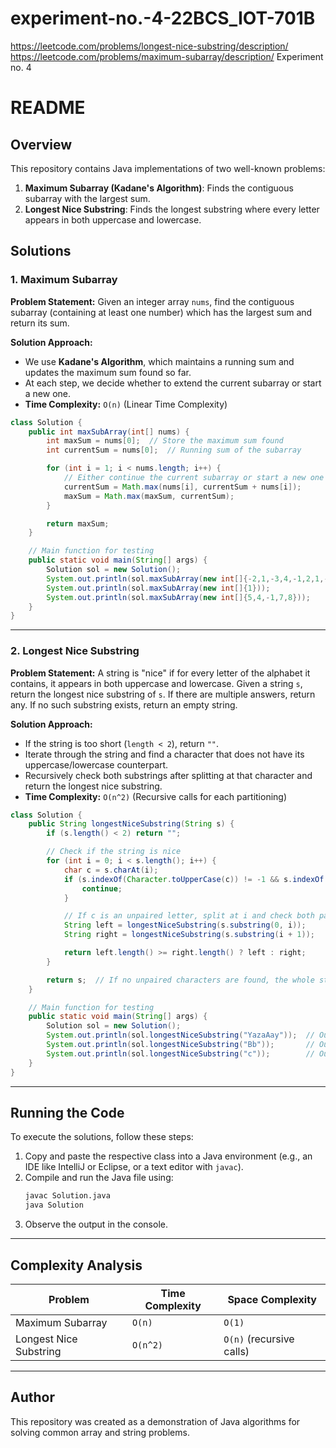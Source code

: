 # experiment-no.-4-22BCS_IOT-701B
https://leetcode.com/problems/longest-nice-substring/description/
https://leetcode.com/problems/maximum-subarray/description/
Experiment no. 4
# README

## Overview
This repository contains Java implementations of two well-known problems:
1. **Maximum Subarray (Kadane's Algorithm)**: Finds the contiguous subarray with the largest sum.
2. **Longest Nice Substring**: Finds the longest substring where every letter appears in both uppercase and lowercase.

## Solutions

### 1. Maximum Subarray
**Problem Statement:**
Given an integer array `nums`, find the contiguous subarray (containing at least one number) which has the largest sum and return its sum.

**Solution Approach:**
- We use **Kadane's Algorithm**, which maintains a running sum and updates the maximum sum found so far.
- At each step, we decide whether to extend the current subarray or start a new one.
- **Time Complexity:** `O(n)` (Linear Time Complexity)

```java
class Solution {
    public int maxSubArray(int[] nums) {
        int maxSum = nums[0];  // Store the maximum sum found
        int currentSum = nums[0];  // Running sum of the subarray

        for (int i = 1; i < nums.length; i++) {
            // Either continue the current subarray or start a new one
            currentSum = Math.max(nums[i], currentSum + nums[i]);
            maxSum = Math.max(maxSum, currentSum);
        }

        return maxSum;
    }

    // Main function for testing
    public static void main(String[] args) {
        Solution sol = new Solution();
        System.out.println(sol.maxSubArray(new int[]{-2,1,-3,4,-1,2,1,-5,4})); // Output: 6
        System.out.println(sol.maxSubArray(new int[]{1}));                     // Output: 1
        System.out.println(sol.maxSubArray(new int[]{5,4,-1,7,8}));            // Output: 23
    }
}
```

---

### 2. Longest Nice Substring
**Problem Statement:**
A string is "nice" if for every letter of the alphabet it contains, it appears in both uppercase and lowercase. Given a string `s`, return the longest nice substring of `s`. If there are multiple answers, return any. If no such substring exists, return an empty string.

**Solution Approach:**
- If the string is too short (`length < 2`), return `""`.
- Iterate through the string and find a character that does not have its uppercase/lowercase counterpart.
- Recursively check both substrings after splitting at that character and return the longest nice substring.
- **Time Complexity:** `O(n^2)` (Recursive calls for each partitioning)

```java
class Solution {
    public String longestNiceSubstring(String s) {
        if (s.length() < 2) return "";

        // Check if the string is nice
        for (int i = 0; i < s.length(); i++) {
            char c = s.charAt(i);
            if (s.indexOf(Character.toUpperCase(c)) != -1 && s.indexOf(Character.toLowerCase(c)) != -1) {
                continue;
            }

            // If c is an unpaired letter, split at i and check both parts
            String left = longestNiceSubstring(s.substring(0, i));
            String right = longestNiceSubstring(s.substring(i + 1));

            return left.length() >= right.length() ? left : right;
        }

        return s;  // If no unpaired characters are found, the whole string is nice
    }

    // Main function for testing
    public static void main(String[] args) {
        Solution sol = new Solution();
        System.out.println(sol.longestNiceSubstring("YazaAay"));  // Output: "aAa"
        System.out.println(sol.longestNiceSubstring("Bb"));       // Output: "Bb"
        System.out.println(sol.longestNiceSubstring("c"));        // Output: ""
    }
}
```

---

## Running the Code
To execute the solutions, follow these steps:
1. Copy and paste the respective class into a Java environment (e.g., an IDE like IntelliJ or Eclipse, or a text editor with `javac`).
2. Compile and run the Java file using:
   ```sh
   javac Solution.java
   java Solution
   ```
3. Observe the output in the console.

---

## Complexity Analysis
| Problem | Time Complexity | Space Complexity |
|---------|----------------|------------------|
| Maximum Subarray | `O(n)` | `O(1)` |
| Longest Nice Substring | `O(n^2)` | `O(n)` (recursive calls) |

---

## Author
This repository was created as a demonstration of Java algorithms for solving common array and string problems.

